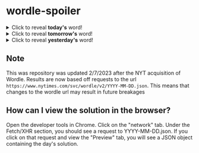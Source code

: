 # wordle-spoiler

<details>
  <summary>Click to reveal <b>today's</b> word!</summary>
  <br>
  <b> scale </b>
</details>

<details>
  <summary>Click to reveal <b>tomorrow's</b> word!</summary>
  <br>
  <b> lower </b>
</details>

<details>
  <summary>Click to reveal <b>yesterday's</b> word!</summary>
  <br>
  <b> flake </b>
</details>

## Note
This was repository was updated 2/7/2023 after the NYT acquisition of Wordle. Results are now based off requests to the url `https://www.nytimes.com/svc/wordle/v2/YYYY-MM-DD.json`. This means that changes to the wordle url may result in future breakages

## How can I view the solution in the browser?
Open the developer tools in Chrome. Click on the "network" tab. Under the Fetch/XHR section, you should see a request to YYYY-MM-DD.json. If you click on that request and view the "Preview" tab, you will see a JSON object containing the day's solution.
